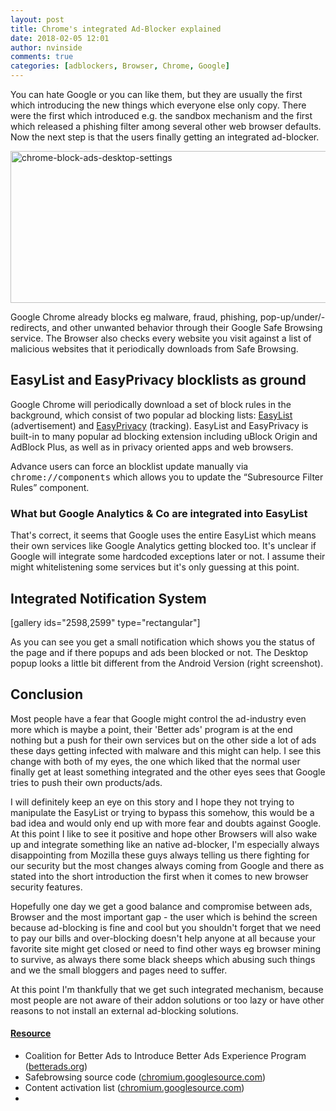```yaml
---
layout: post
title: Chrome's integrated Ad-Blocker explained
date: 2018-02-05 12:01
author: nvinside
comments: true
categories: [adblockers, Browser, Chrome, Google]
---
```

You can hate Google or you can like them, but they are usually the first which introducing the new things which everyone else only copy. There were the first which introduced e.g. the sandbox mechanism and the first which released a phishing filter among several other web browser defaults. Now the next step is that the users finally getting an integrated ad-blocker.

<img class="alignnone size-full wp-image-2597" src="https://chefkochblog.files.wordpress.com/2018/02/chrome-block-ads-desktop-settings.png" alt="chrome-block-ads-desktop-settings" width="1024" height="243" />

<!--more-->

Google Chrome already blocks eg malware, fraud, phishing, pop-up/under/-redirects, and other unwanted behavior through their Google Safe Browsing service. The Browser also checks every website you visit against a list of malicious websites that it periodically downloads from Safe Browsing.

<h2>EasyList and EasyPrivacy blocklists as ground</h2>

Google Chrome will periodically download a set of block rules in the background, which consist of two popular ad blocking lists: <a href="https://easylist.to/" target="_blank" rel="noopener">EasyList</a> (advertisement) and <a href="https://easylist.to/easylist/easyprivacy.txt" target="_blank" rel="noopener">EasyPrivacy</a> (tracking). EasyList and EasyPrivacy is built-in to many popular ad blocking extension including uBlock Origin and AdBlock Plus, as well as in privacy oriented apps and web browsers.

Advance users can force an blocklist update manually via <kbd>chrome://components</kbd> which allows you to update the “Subresource Filter Rules” component.

<h3>What but Google Analytics &amp; Co are integrated into EasyList</h3>

That's correct, it seems that Google uses the entire EasyList which means their own services like Google Analytics getting blocked too. It's unclear if Google will integrate some hardcoded exceptions later or not. I assume their might whitelistening some services but it's only guessing at this point.

<h2>Integrated Notification System</h2>

[gallery ids="2598,2599" type="rectangular"]

As you can see you get a small notification which shows you the status of the page and if there popups and ads been blocked or not. The Desktop popup looks a little bit different from the Android Version (right screenshot).

<h2>Conclusion</h2>

Most people have a fear that Google might control the ad-industry even more which is maybe a point, their 'Better ads' program is at the end nothing but a push for their own services but on the other side a lot of ads these days getting infected with malware and this might can help. I see this change with both of my eyes, the one which liked that the normal user finally get at least something integrated and the other eyes sees that Google tries to push their own products/ads.

I will definitely keep an eye on this story and I hope they not trying to manipulate the EasyList or trying to bypass this somehow, this would be a bad idea and would only end up with more fear and doubts against Google. At this point I like to see it positive and hope other Browsers will also wake up and integrate something like an native ad-blocker, I'm especially always disappointing from Mozilla these guys always telling us there fighting for our security but the most changes always coming from Google and there as stated into the short introduction the first when it comes to new browser security features.

Hopefully one day we get a good balance and compromise between ads, Browser and the most important gap - the user which is behind the screen because ad-blocking is fine and cool but you shouldn't forget that we need to pay our bills and over-blocking doesn't help anyone at all because your favorite site might get closed or need to find other ways eg browser mining to survive, as always there some black sheeps which abusing such things and we the small bloggers and pages need to suffer.

At this point I'm thankfully that we get such integrated mechanism, because most people are not aware of their addon solutions or too lazy or have other reasons to not install an external ad-blocking solutions.

<h4><span style="text-decoration:underline;">Resource</span></h4>

<ul>
    <li>Coalition for Better Ads to Introduce Better Ads Experience Program (<a href="https://www.betterads.org/coalition-for-better-ads-to-introduce-better-ads-experience-program/" target="_blank" rel="noopener">betterads.org</a>)</li>
    <li>Safebrowsing source code (<a href="https://chromium.googlesource.com/chromium/src.git/+/2fd18acbc089387f9db59c2b152eb1bea8cd7b76/components/safe_browsing/db/util.h" target="_blank" rel="noopener">chromium.googlesource.com</a>)</li>
    <li>Content activation list (<a href="https://chromium.googlesource.com/chromium/src.git/+/ba2d685c04f9b1a228caa4dc0a0c9565b5e093f2/components/subresource_filter/content/browser/content_activation_list_utils.cc" target="_blank" rel="noopener">chromium.googlesource.com</a>)</li>
    <li></li>
</ul>
